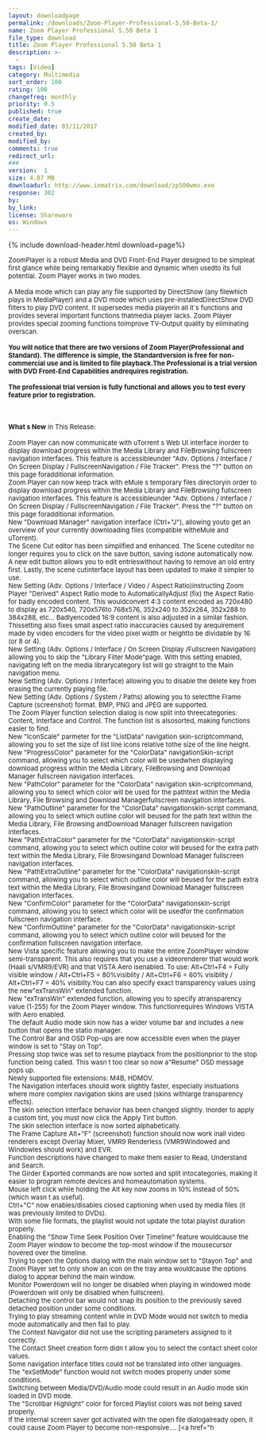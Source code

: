 ```yaml
---
layout: downloadpage
permalink: /downloads/Zoom-Player-Professional-5,50-Beta-1/
name: Zoom Player Professional 5.50 Beta 1
file_type: download
title: Zoom Player Professional 5.50 Beta 1
description: >-
  -
tags: [Video]
category: Multimedia
sort_order: 100
rating: 100
changefreq: monthly
priority: 0.5
published: true
create_date:
modified_date: 03/11/2017
created_by:
modified_by:
comments: true
redirect_url:
###
version:  1
size: 4.07 MB
downloadurl: http://www.inmatrix.com/download/zp500wmv.exe
response: 302
by:
by_link:
license: Shareware
os: Windows
---
```


{% include download-header.html download=page%}

<p style="fix-download-text !important">
<p><font size="2">ZoomPlayer is a robust Media and DVD Front-End Player designed to be simpleat first glance while being remarkably flexible and dynamic when usedto its full potential. Zoom Player works in two modes.<br />
<br />
A Media mode which can play any file supported by DirectShow (any filewhich plays in MediaPlayer) and a DVD mode which uses pre-installedDirectShow DVD filters to play DVD content. It supersedes media playerin all it`s functions and provides several important functions thatmedia player lacks. Zoom Player provides special zooming functions toimprove TV-Output quality by eliminating overscan.<br />
<br />
</font><strong><font size="2">You will notice that there are two versions of Zoom Player(Professional and Standard). The difference is simple, the Standardversion is free for non-commercial use and is limited to file playback.The Professional is a trial version with DVD Front-End Capabilities andrequires registration. <br />
<br />
The professional trial version is fully functional and allows you to test every feature prior to registration.</font></strong></p>
<div class="celltext_big"><br />
<br />
<font size="2"><strong>What s New</strong> in This Release:<br />
<br />
Zoom Player can now communicate with uTorrent s Web UI interface inorder to display download progress within the Media Library and FileBrowsing fullscreen navigation interfaces. This feature is accessibleunder "Adv. Options / Interface / On Screen Display / FullscreenNavigation / File Tracker". Press the "?" button on this page foradditional information.<br />
Zoom Player can now keep track with eMule s temporary files directoryin order to display download progress within the Media Library and FileBrowsing fullscreen navigation interfaces. This feature is accessibleunder "Adv. Options / Interface / On Screen Display / FullscreenNavigation / File Tracker". Press the "?" button on this page foradditional information.<br />
New "Download Manager" navigation interface (Ctrl+"J"), allowing youto get an overview of your currently downloading files (compatible witheMule and uTorrent).<br />
The Scene Cut editor has been simplified and enhanced. The Scene cuteditor no longer requires you to click on the save button, saving isdone automatically now. A new edit button allows you to edit entrieswithout having to remove an old entry first. Lastly, the scene cutinterface layout has been updated to make it simpler to use.<br />
New Setting (Adv. Options / Interface / Video / Aspect Ratio)instructing Zoom Player "Derived" Aspect Ratio mode to AutomaticallyAdjust (fix) the Aspect Ratio for badly encoded content. This wouldconvert 4:3 content encoded as 720x480 to display as 720x540, 720x576to 768x576, 352x240 to 352x264, 352x288 to 384x288, etc... Badlyencoded 16:9 content is also adjusted in a similar fashion. Thissetting also fixes small aspect ratio inaccuracies caused by arequirement made by video encoders for the video pixel width or heightto be dividable by 16 (or 8 or 4).<br />
New Setting (Adv. Options / Interface / On Screen Display /Fullscreen Navigation) allowing you to skip the "Library Filter Mode"page. With this setting enabled, navigating left on the media librarycategory list will go straight to the Main navigation menu.<br />
New Setting (Adv. Options / Interface) allowing you to disable the delete key from erasing the currently playing file.<br />
New Setting (Adv. Options / System / Paths) allowing you to selectthe Frame Capture (screenshot) format. BMP, PNG and JPEG are supported.<br />
The Zoom Player function selection dialog is now split into threecategories: Content, Interface and Control. The function list is alsosorted, making functions easier to find.<br />
New "IconScale" parmeter for the "ListData" navigation skin-scriptcommand, allowing you to set the size of list line icons relative tothe size of the line height.<br />
New "ProgressColor" parameter for the "ColorData" navigationSkin-script command, allowing you to select which color will be usedwhen displaying download progress within the Media Library, FileBrowsing and Download Manager fullscreen navigation interfaces.<br />
New "PathColor" parameter for the "ColorData" navigation skin-scriptcommand, allowing you to select which color will be used for the pathtext within the Media Library, File Browsing and Download Managerfullscreen navigation interfaces.<br />
New "PathOutline" parameter for the "ColorData" navigationskin-script command, allowing you to select which outline color will beused for the path text within the Media Library, File Browsing andDownload Manager fullscreen navigation interfaces.<br />
New "PathExtraColor" parameter for the "ColorData" navigationskin-script command, allowing you to select which outline color will beused for the extra path text within the Media Library, File Browsingand Download Manager fullscreen navigation interfaces.<br />
New "PathExtraOutline" parameter for the "ColorData" navigationskin-script command, allowing you to select which outline color will beused for the path extra text within the Media Library, File Browsingand Download Manager fullscreen navigation interfaces.<br />
New "ConfirmColor" parameter for the "ColorData" navigationskin-script command, allowing you to select which color will be usedfor the confirmation fullscreen navigation interface.<br />
New "ConfirmOutline" parameter for the "ColorData" navigationskin-script command, allowing you to select which outline color will beused for the confirmation fullscreen navigation interface.<br />
New Vista specific feature allowing you to make the entire ZoomPlayer window semi-transparent. This also requires that you use a videorenderer that would work (Haali s/VMR9/EVR) and that VISTA Aero isenabled. To use: Alt+Ctrl+F4 = Fully visible window / Alt+Ctrl+F5 = 80%visiblity / Alt+Ctrl+F6 = 60% visiblity / Alt+Ctrl+F7 = 40% visiblity.You can also specify exact transparency values using the new"exTransWin" extended function.<br />
New "exTransWin" extended function, allowing you to specify atransparency value (1-255) for the Zoom Player window. This functionrequires Windows VISTA with Aero enabled.<br />
The default Audio mode skin now has a wider volume bar and includes a new button that opens the statio manager.<br />
The Control Bar and OSD Pop-ups are now accessible even when the player window is set to "Stay on Top".<br />
Pressing stop twice was set to resume playback from the positionprior to the stop function being called. This wasn t too clear so now a"Resume" OSD message pops up.<br />
Newly supported file extensions: M4B, HDMOV.<br />
The Navigation interfaces should work slightly faster, especially insituations where more complex navigation skins are used (skins withlarge transparency effects).<br />
The skin selection interface behavior has been changed slightly. Inorder to apply a custom tint, you must now click the Apply Tint button.<br />
The skin selection interface is now sorted alphabetically.<br />
The Frame Capture Alt+"F" (screenshot) function should now work inall video renderers except Overlay Mixer, VMR9 Renderless (VMR9Windowed and Windowles should work) and EVR.<br />
Function descriptions have changed to make them easier to Read, Understand and Search.<br />
The Girder Exported commands are now sorted and split intocategories, making it easier to program remote devices and homeautomation systems.<br />
Mouse left click while holding the Alt key now zooms in 10% instead of 50% (which wasn t as useful).<br />
Ctrl+"C" now enables/disables closed captioning when used by media files (it was previously limited to DVDs).<br />
With some file formats, the playlist would not update the total playlist duration properly.<br />
Enabling the "Show Time Seek Position Over Timeline" feature wouldcause the Zoom Player window to become the top-most window if the mousecursor hovered over the timeline.<br />
Trying to open the Options dialog with the main window set to "Stayon Top" and Zoom Player set to only show an icon on the tray area wouldcause the options dialog to appear behind the main window.<br />
Monitor Powerdown will no longer be disabled when playing in windowed mode (Powerdown will only be disabled when fullscreen).<br />
Detaching the control bar would not snap its position to the previously saved detached position under some conditions.<br />
Trying to play streaming content while in DVD Mode would not switch to media mode automatically and then fail to play.<br />
The Context Navigator did not use the scripting parameters assigned to it correctly.<br />
The Contact Sheet creation form didn t allow you to select the contact sheet color values.<br />
Some navigation interface titles could not be translated into other languages.<br />
The "exSetMode" function would not switch modes properly under some conditions.<br />
Switching between Media/DVD/Audio mode could result in an Audio mode skin loaded in DVD mode.<br />
The "Scrollbar Highlight" color for forced Playlist colors was not being saved properly.<br />
If the internal screen saver got activated with the open file dialogalready open, it could cause Zoom Player to become non-responsive.... [&lt;a href="h</font></div></p>
